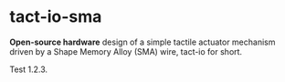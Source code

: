 # tact-io-sma
**Open-source hardware** design of a simple tactile actuator mechanism driven by a Shape Memory Alloy (SMA) wire, tact-io for short.

Test 1.2.3. 